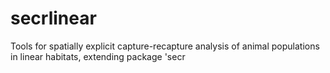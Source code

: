 # secrlinear
Tools for spatially explicit capture-recapture analysis of animal populations in linear habitats, extending package 'secr
